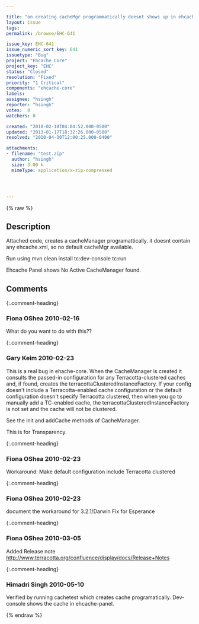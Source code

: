 ```yaml
---

title: "on creating cacheMgr programmatically doesnt shows up in ehcache panel"
layout: issue
tags: 
permalink: /browse/EHC-641

issue_key: EHC-641
issue_numeric_sort_key: 641
issuetype: "Bug"
project: "Ehcache Core"
project_key: "EHC"
status: "Closed"
resolution: "Fixed"
priority: "1 Critical"
components: "ehcache-core"
labels: 
assignee: "hsingh"
reporter: "hsingh"
votes:  0
watchers: 0

created: "2010-02-10T04:04:52.000-0500"
updated: "2013-01-17T18:32:26.000-0500"
resolved: "2010-04-30T12:00:25.000-0400"

attachments:
- filename: "test.zip"
  author: "hsingh"
  size: 3.00 k
  mimeType: application/x-zip-compressed




---
```


{% raw %}

## Description

<div markdown="1" class="description">

Attached code, creates a cacheManager programattically. it doesnt contain any ehcache.xml, so no default cacheMgr available. 

Run using mvn clean install tc:dev-console tc:run 

Ehcache Panel shows No Active CacheManager found.

</div>

## Comments


{:.comment-heading}
### **Fiona OShea** <span class="date">2010-02-16</span>

<div markdown="1" class="comment">

What do you want to do with this??

</div>


{:.comment-heading}
### **Gary Keim** <span class="date">2010-02-23</span>

<div markdown="1" class="comment">

This is a real bug in ehache-core.  When the CacheManager is created it consults the passed-in configuration for any Terracotta-clustered caches and, if found, creates the terracottaClusteredInstanceFactory.  If your config doesn't include a Terracotta-enabled cache configuration or the default configuration doesn't specify Terracotta clustered, then when you go to manually add a TC-enabled cache, the terracottaClusteredInstanceFactory is not set and the cache will not be clustered.

See the init and addCache methods of CacheManager.

This is for Transparency.


</div>


{:.comment-heading}
### **Fiona OShea** <span class="date">2010-02-23</span>

<div markdown="1" class="comment">

Workaround: 
Make default configuration include Terracotta clustered

</div>


{:.comment-heading}
### **Fiona OShea** <span class="date">2010-02-23</span>

<div markdown="1" class="comment">

document the workaround for 3.2.1/Darwin
Fix for Esperance

</div>


{:.comment-heading}
### **Fiona OShea** <span class="date">2010-03-05</span>

<div markdown="1" class="comment">

Added Release note
http://www.terracotta.org/confluence/display/docs/Release+Notes

</div>


{:.comment-heading}
### **Himadri Singh** <span class="date">2010-05-10</span>

<div markdown="1" class="comment">

Verified by running cachetest which creates cache programatically. Dev-console shows the cache in ehcache-panel.

</div>



{% endraw %}

